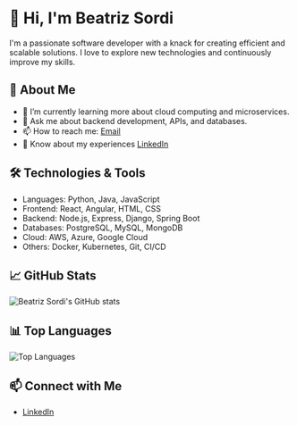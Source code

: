 # 👋 Hi, I'm Beatriz Sordi

I'm a passionate software developer with a knack for creating efficient and scalable solutions. I love to explore new technologies and continuously improve my skills.

## 🚀 About Me

- 🌱 I’m currently learning more about cloud computing and microservices.
- 💬 Ask me about backend development, APIs, and databases.
- 📫 How to reach me: [Email](mailto:beasordi@example.com)
- 📄 Know about my experiences [LinkedIn](https://www.linkedin.com/in/beasordi/)

## 🛠️ Technologies & Tools

- Languages: Python, Java, JavaScript
- Frontend: React, Angular, HTML, CSS
- Backend: Node.js, Express, Django, Spring Boot
- Databases: PostgreSQL, MySQL, MongoDB
- Cloud: AWS, Azure, Google Cloud
- Others: Docker, Kubernetes, Git, CI/CD

## 📈 GitHub Stats

![Beatriz Sordi's GitHub stats](https://github-readme-stats.vercel.app/api?username=beasordi&show_icons=true&theme=radical)

## 📊 Top Languages

![Top Languages](https://github-readme-stats.vercel.app/api/top-langs/?username=beasordi&layout=compact&theme=radical)

## 📫 Connect with Me

- [LinkedIn](https://www.linkedin.com/in/beasordi/)
